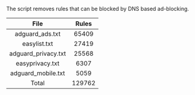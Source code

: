 The script removes rules that can be blocked by DNS based ad-blocking.


| File | Rules |
|:----:|:-----:|
| adguard_ads.txt | 65409 |
| easylist.txt | 27419 |
| adguard_privacy.txt | 25568 |
| easyprivacy.txt | 6307 |
| adguard_mobile.txt | 5059 |
| Total | 129762 |
